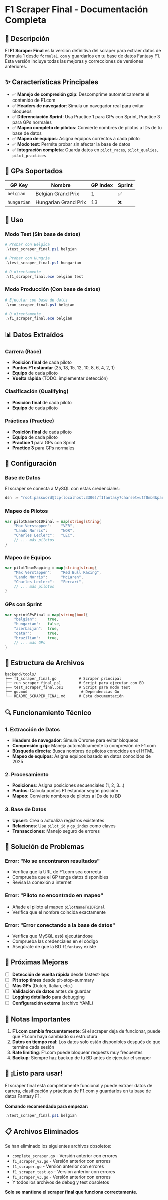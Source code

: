 # F1 Scraper Final - Documentación Completa

## 🎯 Descripción

El **F1 Scraper Final** es la versión definitiva del scraper para extraer datos de Fórmula 1 desde `formula1.com` y guardarlos en tu base de datos Fantasy F1. Esta versión incluye todas las mejoras y correcciones de versiones anteriores.

## ✨ Características Principales

- ✅ **Manejo de compresión gzip**: Descomprime automáticamente el contenido de F1.com
- ✅ **Headers de navegador**: Simula un navegador real para evitar bloqueos
- ✅ **Diferenciación Sprint**: Usa Practice 1 para GPs con Sprint, Practice 3 para GPs normales
- ✅ **Mapeo completo de pilotos**: Convierte nombres de pilotos a IDs de tu base de datos
- ✅ **Mapeo de equipos**: Asigna equipos correctos a cada piloto
- ✅ **Modo test**: Permite probar sin afectar la base de datos
- ✅ **Integración completa**: Guarda datos en `pilot_races`, `pilot_qualies`, `pilot_practices`

## 🏁 GPs Soportados

| GP Key | Nombre | GP Index | Sprint |
|--------|--------|----------|--------|
| `belgian` | Belgian Grand Prix | 1 | ✅ |
| `hungarian` | Hungarian Grand Prix | 13 | ❌ |

## 🚀 Uso

### Modo Test (Sin base de datos)
```powershell
# Probar con Bélgica
.\test_scraper_final.ps1 belgian

# Probar con Hungría
.\test_scraper_final.ps1 hungarian

# O directamente
.\f1_scraper_final.exe belgian test
```

### Modo Producción (Con base de datos)
```powershell
# Ejecutar con base de datos
.\run_scraper_final.ps1 belgian

# O directamente
.\f1_scraper_final.exe belgian
```

## 📊 Datos Extraídos

### Carrera (Race)
- **Posición final** de cada piloto
- **Puntos F1 estándar** (25, 18, 15, 12, 10, 8, 6, 4, 2, 1)
- **Equipo** de cada piloto
- **Vuelta rápida** (TODO: implementar detección)

### Clasificación (Qualifying)
- **Posición final** de cada piloto
- **Equipo** de cada piloto

### Prácticas (Practice)
- **Posición final** de cada piloto
- **Equipo** de cada piloto
- **Practice 1** para GPs con Sprint
- **Practice 3** para GPs normales

## 🔧 Configuración

### Base de Datos
El scraper se conecta a MySQL con estas credenciales:
```go
dsn := "root:password@tcp(localhost:3306)/f1fantasy?charset=utf8mb4&parseTime=True&loc=Local"
```

### Mapeo de Pilotos
```go
var pilotNameToIDFinal = map[string]string{
    "Max Verstappen":    "VER",
    "Lando Norris":      "NOR",
    "Charles Leclerc":   "LEC",
    // ... más pilotos
}
```

### Mapeo de Equipos
```go
var pilotTeamMapping = map[string]string{
    "Max Verstappen":    "Red Bull Racing",
    "Lando Norris":      "McLaren",
    "Charles Leclerc":   "Ferrari",
    // ... más pilotos
}
```

### GPs con Sprint
```go
var sprintGPsFinal = map[string]bool{
    "belgian":     true,
    "hungarian":   false,
    "azerbaijan":  true,
    "qatar":       true,
    "brazilian":   true,
    // ... más GPs
}
```

## 📁 Estructura de Archivos

```
backend/tools/
├── f1_scraper_final.go          # Scraper principal
├── run_scraper_final.ps1        # Script para ejecutar con BD
├── test_scraper_final.ps1       # Script para modo test
├── go.mod                        # Dependencias Go
└── README_SCRAPER_FINAL.md      # Esta documentación
```

## 🔍 Funcionamiento Técnico

### 1. Extracción de Datos
- **Headers de navegador**: Simula Chrome para evitar bloqueos
- **Compresión gzip**: Maneja automáticamente la compresión de F1.com
- **Búsqueda directa**: Busca nombres de pilotos conocidos en el HTML
- **Mapeo de equipos**: Asigna equipos basado en datos conocidos de 2025

### 2. Procesamiento
- **Posiciones**: Asigna posiciones secuenciales (1, 2, 3...)
- **Puntos**: Calcula puntos F1 estándar según posición
- **Mapeo**: Convierte nombres de pilotos a IDs de tu BD

### 3. Base de Datos
- **Upsert**: Crea o actualiza registros existentes
- **Relaciones**: Usa `pilot_id` y `gp_index` como claves
- **Transacciones**: Manejo seguro de errores

## 🐛 Solución de Problemas

### Error: "No se encontraron resultados"
- Verifica que la URL de F1.com sea correcta
- Comprueba que el GP tenga datos disponibles
- Revisa la conexión a internet

### Error: "Piloto no encontrado en mapeo"
- Añade el piloto al mapeo `pilotNameToIDFinal`
- Verifica que el nombre coincida exactamente

### Error: "Error conectando a la base de datos"
- Verifica que MySQL esté ejecutándose
- Comprueba las credenciales en el código
- Asegúrate de que la BD `f1fantasy` existe

## 🔄 Próximas Mejoras

- [ ] **Detección de vuelta rápida** desde fastest-laps
- [ ] **Pit stop times** desde pit-stop-summary
- [ ] **Más GPs** (Dutch, Italian, etc.)
- [ ] **Validación de datos** antes de guardar
- [ ] **Logging detallado** para debugging
- [ ] **Configuración externa** (archivo YAML)

## 📝 Notas Importantes

1. **F1.com cambia frecuentemente**: Si el scraper deja de funcionar, puede que F1.com haya cambiado su estructura
2. **Datos en tiempo real**: Los datos solo están disponibles después de que termine cada sesión
3. **Rate limiting**: F1.com puede bloquear requests muy frecuentes
4. **Backup**: Siempre haz backup de tu BD antes de ejecutar el scraper

## 🎉 ¡Listo para usar!

El scraper final está completamente funcional y puede extraer datos de carrera, clasificación y prácticas de F1.com y guardarlos en tu base de datos Fantasy F1.

**Comando recomendado para empezar:**
```powershell
.\test_scraper_final.ps1 belgian
```

## 📋 Archivos Eliminados

Se han eliminado los siguientes archivos obsoletos:
- `complete_scraper.go` - Versión anterior con errores
- `f1_scraper_v2.go` - Versión anterior con errores
- `f1_scraper.go` - Versión anterior con errores
- `f1_scraper_test.go` - Versión anterior con errores
- `f1_scraper_v3.go` - Versión anterior con errores
- Y todos los archivos de debug y test obsoletos

**Solo se mantiene el scraper final que funciona correctamente.** 